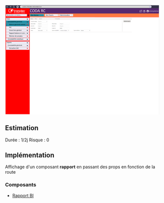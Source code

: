 ![Pasted image 20230125100329](../medias/Pasted%20image%2020230125100329.png)

## Estimation

Durée : 1/2j
Risque : 0

## Implémentation

Affichage d'un composant **rapport** en passant des props en fonction de la route

### Composants

- [Rapport BI](../Composants/Rapport%20BI.md)